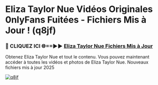 # Eliza Taylor Nue Vidéos Originales 0nlyFans Fuitées - Fichiers Mis à Jour ! (q8jf)

<h3>🔴 CLIQUEZ ICI 🌐==►► <a href="https://tinyurl.com/2pmr4ezf" rel="nofollow">Eliza Taylor Nue Fichiers Mis à Jour</a></h3>

Obtenez Eliza Taylor Nue et tout le contenu. Vous pouvez maintenant accéder à toutes les vidéos et photos de Eliza Taylor Nue. Nouveaux fichiers mis à jour 2025

[![q8jf](https://i.imgur.com/6SNvagu.gif)](https://tinyurl.com/2pmr4ezf)
